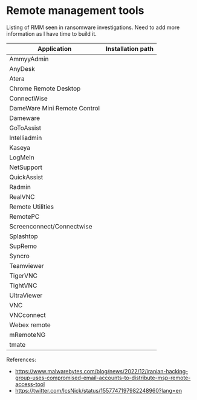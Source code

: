 # Remote management tools

Listing of RMM seen in ransomware investigations. Need to add more information as I have time to build it.

|Application|Installation path|
|-|-|
|AmmyyAdmin||
|AnyDesk||
|Atera||
|Chrome Remote Desktop||
|ConnectWise||
|DameWare Mini Remote Control||
|Dameware||
|GoToAssist||
|Intelliadmin||
|Kaseya||
|LogMeIn||
|NetSupport||
|QuickAssist||
|Radmin||
|RealVNC||
|Remote Utilities||
|RemotePC||
|Screenconnect/Connectwise||
|Splashtop||
|SupRemo||
|Syncro||
|Teamviewer||
|TigerVNC||
|TightVNC||
|UltraViewer||
|VNC||
|VNCconnect||
|Webex remote||
|mRemoteNG||
|tmate||




References:
* https://www.malwarebytes.com/blog/news/2022/12/iranian-hacking-group-uses-compromised-email-accounts-to-distribute-msp-remote-access-tool
* https://twitter.com/IcsNick/status/1557747197982248960?lang=en
